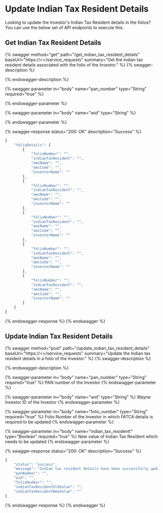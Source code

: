 # Update Indian Tax Resident Details

Looking to update the Investor's Indian Tax Resident details in the folios? You can use the below set of API endpoints to execute this.

## Get Indian Tax Resident Details

{% swagger method="get" path="/get_indian_tax_resident_details" baseUrl="https://<<BASE URL>>/service_requests" summary="Get the Indian tax resident details associated with the folio of the Investor." %}
{% swagger-description %}

{% endswagger-description %}

{% swagger-parameter in="body" name="pan_number" type="String" required="true" %}

{% endswagger-parameter %}

{% swagger-parameter in="body" name="wid" type="String" %}

{% endswagger-parameter %}

{% swagger-response status="200: OK" description="Success" %}
```javascript
{
    "folioDetails": [
        {
            "folioNumber": "",
            "indianTaxResident": "",
            "amcName": "",
            "amcCode": "",
            "investorName": ""
        },
        {
            "folioNumber": "",
            "indianTaxResident": "",
            "amcName": "",
            "amcCode": "",
            "investorName": ""
        },
        {
            "folioNumber": "",
            "indianTaxResident": "",
            "amcName": "",
            "amcCode": "",
            "investorName": ""
        },
        {
            "folioNumber": "",
            "indianTaxResident": "",
            "amcName": "",
            "amcCode": "",
            "investorName": ""
        },
        {
            "folioNumber": "",
            "indianTaxResident": "",
            "amcName": "",
            "amcCode": "",
            "investorName": ""
        }
    ]
}
```
{% endswagger-response %}
{% endswagger %}

## Update Indian Tax Resident Details

{% swagger method="post" path="/update_indian_tax_resident_details" baseUrl="https://<<BASE URL>>/service_requests" summary="Update the Indian tax resident details in a folio of the Investor." %}
{% swagger-description %}

{% endswagger-description %}

{% swagger-parameter in="body" name="pan_number" type="String" required="true" %}
PAN number of the Investor
{% endswagger-parameter %}

{% swagger-parameter in="body" name="wid" type="String" %}
Wayne Investor ID of the Investor
{% endswagger-parameter %}

{% swagger-parameter in="body" name="folio_number" type="String" required="true" %}
Folio Number of the Investor in which FATCA details is required to be updated
{% endswagger-parameter %}

{% swagger-parameter in="body" name="indian_tax_residentt" type="Boolean" required="true" %}
New value of Indian Tax Resident which needs to be updated
{% endswagger-parameter %}

{% swagger-response status="200: OK" description="Success" %}
```javascript
{
    "status": "success",
    "message": "Indian tax resident details have been successfully updated in the folio",
    "panNumber": "",
    "wid": "",
    "folioNumber": "",
    "indianTaxResidentOldValue": "",
    "indianTaxResidentNewValue": ""
}
```
{% endswagger-response %}
{% endswagger %}
